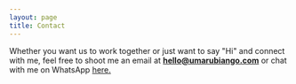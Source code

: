 ```yaml
---
layout: page
title: Contact
---
```


Whether you want us to work together or just want to say "Hi" and connect with me, feel free to shoot me an email at **hello@umarubiango.com** or chat with me on WhatsApp [here.](https://wa.me/23230861581 "WhatsAppp link")
